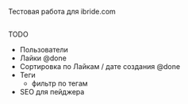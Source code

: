 Тестовая работа для ibride.com

##
TODO
* Пользователи
* Лайки @done
* Сортировка по Лайкам / дате создания @done
* Теги
  * фильтр по тегам
* SEO для пейджера
